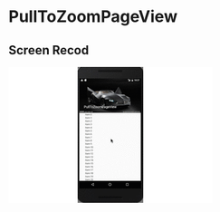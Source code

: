 # PullToZoomPageView


## Screen Recod

![](https://github.com/dalingge/PullToZoomPageView/blob/master/screenshots/s.gif)
